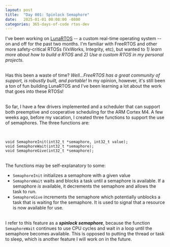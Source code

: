 ```yaml
---
layout: post
title:  "Day 001: Spinlock Semaphore"
date:   2025-01-01 00:08:00 -0800
categories: 365-days-of-code rtos-dev
---
```

I've been working on [LunaRTOS](https://github.com/klabuguen/LunaRTOS) -- a custom real-time operating system -- on and off for the past two months. I'm familiar with FreeRTOS and other more safety-critical RTOSs (VxWorks, Integrity, etc), but wanted to *1) learn more about how to build a RTOS* and *2) Use a custom RTOS in my personal projects*. 

<br>Has this been a waste of time? *Well...FreeRTOS has a great community of support, is robustly built, and portable!* In my opinion, however, it's still been a ton of fun building LunaRTOS and I've been learning a lot about the work that goes into these RTOSs!

<br>So far, I have a few drivers implemented and a scheduler that can support both preemptive and cooperative scheduling for the ARM Cortex M4. A few weeks ago, before my vacation, I created three functions to support the use of semaphores. The three functions are: 

<br>

```
void SemaphoreInit(int32_t *semaphore, int32_t value);
void SemaphoreWait(int32_t *semaphore);
void SemaphoreGive(int32_t *semaphore);
```

<br>The functions may be self-explanatory to some:
- `SemaphoreInit` initializes a semaphore with a given value
- `SemaphoreWait` waits and blocks a task until a semaphore is available. If a semaphore *is* available, it decrements the semaphore and allows the task to run.
- `SemaphoreGive` increments the semaphore which potentially unblocks a task that is waiting for the semaphore. It is used to signal that a resource is now available for use.

<br>I refer to this feature as a ***spinlock semaphore***, because the function `SemaphoreWait` continues to use CPU cycles and wait in a loop until the semaphore becomes available. This is opposed to putting the thread or task to sleep, which is another feature I will work on in the future.